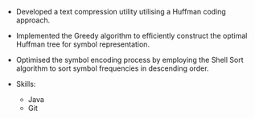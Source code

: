 - Developed a text compression utility utilising a Huffman coding approach.
- Implemented the Greedy algorithm to efficiently construct the optimal Huffman tree for symbol representation.
- Optimised the symbol encoding process by employing the Shell Sort algorithm to sort symbol frequencies in descending order.

-   Skills:
    - Java
    - Git
